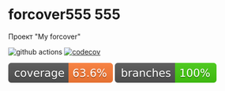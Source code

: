 # forcover555 555

Проект "My forcover"

![github actions](https://github.com/AlexeyEsipov/forcover/actions/workflows/maven.yml/badge.svg)
[![codecov](https://codecov.io/gh/AlexeyEsipov/forcover/graph/badge.svg?token=EPL5FDJK93)](https://codecov.io/gh/AlexeyEsipov/forcover)

![Coverage](.github/badges/jacoco.svg) 
![Branches](.github/badges/branches.svg)
